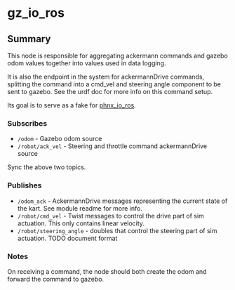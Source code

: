 # gz_io_ros

## Summary

This node is responsible for aggregating ackermann commands and gazebo odom values together into values used in
data logging. 

It is also the endpoint in the system for ackermannDrive commands, splitting the command into a cmd_vel and steering angle
component to be sent to gazebo. See the urdf doc for more info on this command setup.

Its goal is to serve as a fake for [phnx_io_ros](phnx_io_ros.md).

### Subscribes

- `/odom` - Gazebo odom source
- `/robot/ack_vel` - Steering and throttle command ackermannDrive source

Sync the above two topics.

### Publishes

- `/odom_ack` - AckermannDrive messages representing the current state of the kart. See module readme for more info.
- `/robot/cmd_vel` - Twist messages to control the drive part of sim actuation. This only contains linear velocity.
- `/robot/steering_angle` - doubles that control the steering part of sim actuation. TODO document format

### Notes

On receiving a command, the node should both create the odom and forward the command to gazebo.